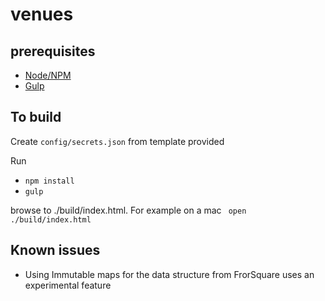# venues

## prerequisites

* [Node/NPM](https://nodejs.org/en/)
* [Gulp](http://gulpjs.com/)


## To build

Create `config/secrets.json` from template provided

Run

* `npm install`
* `gulp`


browse to ./build/index.html. For example on a mac ` open ./build/index.html`

## Known issues

* Using Immutable maps for the data structure from FrorSquare uses an experimental feature 